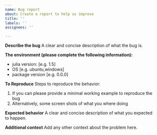 ```yaml
---
name: Bug report
about: Create a report to help us improve
title: ''
labels: ''
assignees: ''

---
```


**Describe the bug**
A clear and concise description of what the bug is.

**The environment (please complete the following information):**
 - julia version: [e.g. 1.5]
 - OS [e.g. ubuntu,windows]
 - package version [e.g. 0.0.0]

**To Reproduce**
Steps to reproduce the behavior:
1. If you can please provide a minimal working example to reproduce the bug
2. Alternatively, some screen shots of what you where doing

**Expected behavior**
A clear and concise description of what you expected to happen.

**Additional context**
Add any other context about the problem here.
